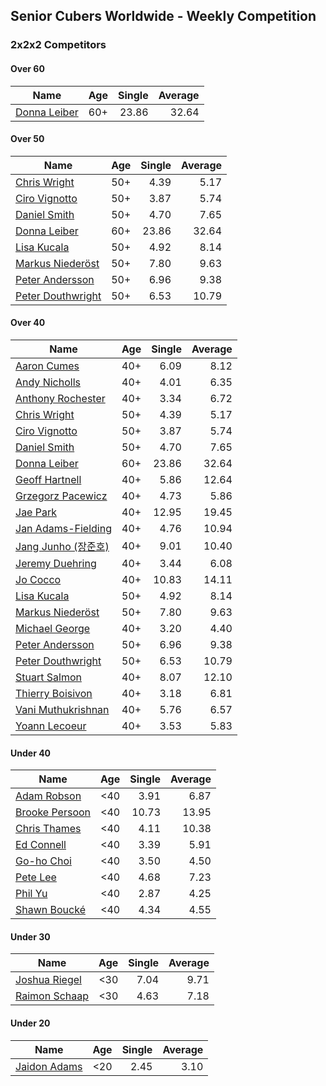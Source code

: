 ## Senior Cubers Worldwide - Weekly Competition
### 2x2x2 Competitors

#### Over 60

| Name | Age | Single | Average |
| -- | :--: | --: | --: |
| [Donna Leiber](../../persons/donna_leiber.md) | 60+ | 23.86 | 32.64 |

#### Over 50

| Name | Age | Single | Average |
| -- | :--: | --: | --: |
| [Chris Wright](../../persons/chris_wright.md) | 50+ | 4.39 | 5.17 |
| [Ciro Vignotto](../../persons/ciro_vignotto.md) | 50+ | 3.87 | 5.74 |
| [Daniel Smith](../../persons/daniel_smith.md) | 50+ | 4.70 | 7.65 |
| [Donna Leiber](../../persons/donna_leiber.md) | 60+ | 23.86 | 32.64 |
| [Lisa Kucala](../../persons/lisa_kucala.md) | 50+ | 4.92 | 8.14 |
| [Markus Niederöst](../../persons/markus_niederost.md) | 50+ | 7.80 | 9.63 |
| [Peter Andersson](../../persons/peter_andersson.md) | 50+ | 6.96 | 9.38 |
| [Peter Douthwright](../../persons/peter_douthwright.md) | 50+ | 6.53 | 10.79 |

#### Over 40

| Name | Age | Single | Average |
| -- | :--: | --: | --: |
| [Aaron Cumes](../../persons/aaron_cumes.md) | 40+ | 6.09 | 8.12 |
| [Andy Nicholls](../../persons/andy_nicholls.md) | 40+ | 4.01 | 6.35 |
| [Anthony Rochester](../../persons/anthony_rochester.md) | 40+ | 3.34 | 6.72 |
| [Chris Wright](../../persons/chris_wright.md) | 50+ | 4.39 | 5.17 |
| [Ciro Vignotto](../../persons/ciro_vignotto.md) | 50+ | 3.87 | 5.74 |
| [Daniel Smith](../../persons/daniel_smith.md) | 50+ | 4.70 | 7.65 |
| [Donna Leiber](../../persons/donna_leiber.md) | 60+ | 23.86 | 32.64 |
| [Geoff Hartnell](../../persons/geoff_hartnell.md) | 40+ | 5.86 | 12.64 |
| [Grzegorz Pacewicz](../../persons/grzegorz_pacewicz.md) | 40+ | 4.73 | 5.86 |
| [Jae Park](../../persons/jae_park.md) | 40+ | 12.95 | 19.45 |
| [Jan Adams-Fielding](../../persons/jan_adams_fielding.md) | 40+ | 4.76 | 10.94 |
| [Jang Junho (장준호)](../../persons/jang_junho.md) | 40+ | 9.01 | 10.40 |
| [Jeremy Duehring](../../persons/jeremy_duehring.md) | 40+ | 3.44 | 6.08 |
| [Jo Cocco](../../persons/jo_cocco.md) | 40+ | 10.83 | 14.11 |
| [Lisa Kucala](../../persons/lisa_kucala.md) | 50+ | 4.92 | 8.14 |
| [Markus Niederöst](../../persons/markus_niederost.md) | 50+ | 7.80 | 9.63 |
| [Michael George](../../persons/michael_george.md) | 40+ | 3.20 | 4.40 |
| [Peter Andersson](../../persons/peter_andersson.md) | 50+ | 6.96 | 9.38 |
| [Peter Douthwright](../../persons/peter_douthwright.md) | 50+ | 6.53 | 10.79 |
| [Stuart Salmon](../../persons/stuart_salmon.md) | 40+ | 8.07 | 12.10 |
| [Thierry Boisivon](../../persons/thierry_boisivon.md) | 40+ | 3.18 | 6.81 |
| [Vani Muthukrishnan](../../persons/vani_muthukrishnan.md) | 40+ | 5.76 | 6.57 |
| [Yoann Lecoeur](../../persons/yoann_lecoeur.md) | 40+ | 3.53 | 5.83 |

#### Under 40

| Name | Age | Single | Average |
| -- | :--: | --: | --: |
| [Adam Robson](../../persons/adam_robson.md) | <40 | 3.91 | 6.87 |
| [Brooke Persoon](../../persons/brooke_persoon.md) | <40 | 10.73 | 13.95 |
| [Chris Thames](../../persons/chris_thames.md) | <40 | 4.11 | 10.38 |
| [Ed Connell](../../persons/ed_connell.md) | <40 | 3.39 | 5.91 |
| [Go-ho Choi](../../persons/go_ho_choi.md) | <40 | 3.50 | 4.50 |
| [Pete Lee](../../persons/pete_lee.md) | <40 | 4.68 | 7.23 |
| [Phil Yu](../../persons/phil_yu.md) | <40 | 2.87 | 4.25 |
| [Shawn Boucké](../../persons/shawn_boucke.md) | <40 | 4.34 | 4.55 |

#### Under 30

| Name | Age | Single | Average |
| -- | :--: | --: | --: |
| [Joshua Riegel](../../persons/joshua_riegel.md) | <30 | 7.04 | 9.71 |
| [Raimon Schaap](../../persons/raimon_schaap.md) | <30 | 4.63 | 7.18 |

#### Under 20

| Name | Age | Single | Average |
| -- | :--: | --: | --: |
| [Jaidon Adams](../../persons/jaidon_adams.md) | <20 | 2.45 | 3.10 |


<!-- Global site tag (gtag.js) - Google Analytics -->
<script async src="https://www.googletagmanager.com/gtag/js?id=UA-86348435-3"></script>
<script>window.dataLayer = window.dataLayer || []; function gtag() {dataLayer.push(arguments);} gtag('js', new Date()); gtag('config', 'UA-86348435-3');</script>
